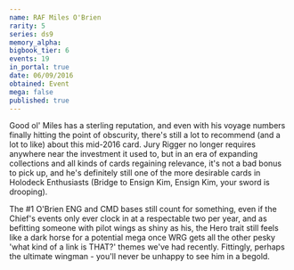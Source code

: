 ```yaml
---
name: RAF Miles O'Brien
rarity: 5
series: ds9
memory_alpha:
bigbook_tier: 6
events: 19
in_portal: true
date: 06/09/2016
obtained: Event
mega: false
published: true
---
```


Good ol' Miles has a sterling reputation, and even with his voyage numbers finally hitting the point of obscurity, there's still a lot to recommend (and a lot to like) about this mid-2016 card. Jury Rigger no longer requires anywhere near the investment it used to, but in an era of expanding collections and all kinds of cards regaining relevance, it's not a bad bonus to pick up, and he's definitely still one of the more desirable cards in Holodeck Enthusiasts (Bridge to Ensign Kim, Ensign Kim, your sword is drooping).

The #1 O'Brien ENG and CMD bases still count for something, even if the Chief's events only ever clock in at a respectable two per year, and as befitting someone with pilot wings as shiny as his, the Hero trait still feels like a dark horse for a potential mega once WRG gets all the other pesky 'what kind of a link is THAT?' themes we've had recently. Fittingly, perhaps the ultimate wingman - you'll never be unhappy to see him in a begold.
